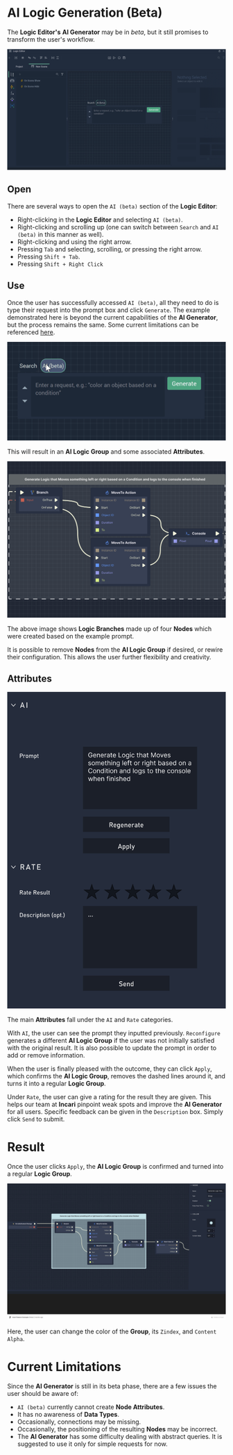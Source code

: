 # AI Logic Generation (Beta)

The **Logic Editor's** **AI Generator** may be in *beta*, but it still promises to transform the user's workflow. 

![AI (beta).](../../.gitbook/assets/aiimage1.png)

## Open

There are several ways to open the `AI (beta)` section of the **Logic Editor**:

* Right-clicking in the **Logic Editor** and selecting `AI (beta)`.
* Right-clicking and scrolling up (one can switch between `Search` and `AI (beta)` in this manner as well).
* Right-clicking and using the right arrow.
* Pressing `Tab` and selecting, scrolling, or pressing the right arrow. 
* Pressing `Shift + Tab`.
* Pressing `Shift + Right Click`

## Use

Once the user has successfully accessed `AI (beta)`, all they need to do is type their request into the prompt box and click `Generate`. The example demonstrated here is beyond the current capabilities of the **AI Generator**, but the process remains the same. Some current limitations can be referenced [here](#current-limitations).

![Example Request.](../../.gitbook/assets/AItextexample2.gif)

This will result in an **AI Logic Group** and some associated **Attributes**. 

![AI Logic Group Example.](../../.gitbook/assets/incarilogic2.png)

The above image shows **Logic Branches** made up of four **Nodes** which were created based on the example prompt. 

It is possible to remove **Nodes** from the **AI Logic Group** if desired, or rewire their configuration. This allows the user further flexibility and creativity. 

## Attributes

![AI Attributes.](../../.gitbook/assets/incarilogic4.png)

The main **Attributes** fall under the `AI` and `Rate` categories.

With `AI`, the user can see the prompt they inputted previously. `Reconfigure` generates a different **AI Logic Group** if the user was not initially satisfied with the original result. It is also possible to update the prompt in order to add or remove information.

When the user is finally pleased with the outcome, they can click `Apply`, which confirms the **AI Logic Group**, removes the dashed lines around it, and turns it into a regular **Logic Group**.

Under `Rate`, the user can give a rating for the result they are given. This helps our team at **Incari** pinpoint weak spots and improve the **AI Generator** for all users. Specific feedback can be given in the `Description` box. Simply click `Send` to submit.  

# Result 

Once the user clicks `Apply`, the **AI Logic Group** is confirmed and turned into a regular **Logic Group**. 


![Example AI Logic Result.](../../.gitbook/assets/incarilogic3.png)

Here, the user can change the color of the **Group**, its `Zindex`, and `Content Alpha`. 

# Current Limitations

Since the **AI Generator** is still in its beta phase, there are a few issues the user should be aware of:


* `AI (beta)` currently cannot create **Node Attributes**.
* It has no awareness of **Data Types**.
* Occasionally, connections may be missing.
* Occasionally, the positioning of the resulting **Nodes** may be incorrect.
* The **AI Generator** has some difficulty dealing with abstract queries. It is suggested to use it only for simple requests for now.


